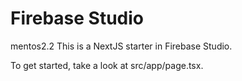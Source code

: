 # Firebase Studio
mentos2.2
This is a NextJS starter in Firebase Studio.

To get started, take a look at src/app/page.tsx.
